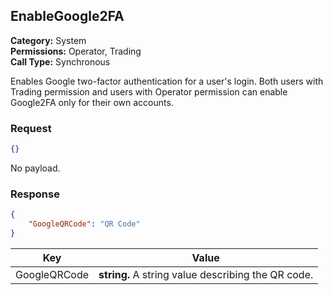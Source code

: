 ## EnableGoogle2FA

**Category:** System<br />**Permissions:** Operator, Trading<br />**Call Type:** Synchronous

Enables Google two-factor authentication for a user's login. Both users with Trading permission and users with Operator permission can enable Google2FA only for their own accounts.

### Request

```json
{}
```

No payload.

### Response

```json
{
    "GoogleQRCode": "QR Code"
}
```

| Key          | Value       |
| ------------ | ----------- |
| GoogleQRCode | **string.** A string value describing the QR code. |


